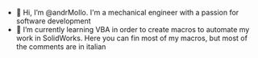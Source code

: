 - 👋 Hi, I’m @andrMollo. I'm a mechanical engineer with a passion for software development
- 👀 I’m currently learning VBA in order to create macros to automate my work in SolidWorks. Here you can fin most of my macros, but most of the comments are in italian

<!---
andrMollo/andrMollo is a ✨ special ✨ repository because its `README.md` (this file) appears on your GitHub profile.
You can click the Preview link to take a look at your changes.
--->
